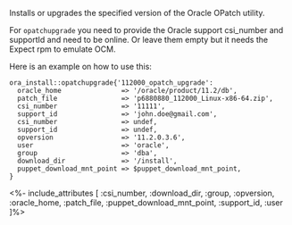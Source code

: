 Installs or upgrades the specified version of the Oracle OPatch utility.

For `opatchupgrade` you need to provide the Oracle support csi_number and supportId and need to be online. Or leave them empty but it needs the Expect rpm to emulate OCM.

Here is an example on how to use this:

```puppet
ora_install::opatchupgrade{'112000_opatch_upgrade':
  oracle_home               => '/oracle/product/11.2/db',
  patch_file                => 'p6880880_112000_Linux-x86-64.zip',
  csi_number                => '11111',
  support_id                => 'john.doe@gmail.com',
  csi_number                => undef,
  support_id                => undef,
  opversion                 => '11.2.0.3.6',
  user                      => 'oracle',
  group                     => 'dba',
  download_dir              => '/install',
  puppet_download_mnt_point => $puppet_download_mnt_point,
}
```

<%- include_attributes [
  :csi_number,
  :download_dir,
  :group,
  :opversion,
  :oracle_home,
  :patch_file,
  :puppet_download_mnt_point,
  :support_id,
  :user
]%>
